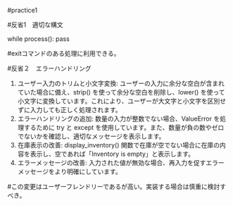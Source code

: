 #practice1

#反省1　適切な構文

while process():
    pass

#exitコマンドのある処理に利用できる。

#反省２　エラーハンドリング

1.	ユーザー入力のトリムと小文字変換:
ユーザーの入力に余分な空白が含まれていた場合に備え、strip() を使って余分な空白を削除し、lower() を使って小文字に変換しています。これにより、ユーザーが大文字と小文字を区別せずに入力しても正しく処理されます。
2.	エラーハンドリングの追加:
数量の入力が整数でない場合、ValueError を処理するために try と except を使用しています。また、数量が負の数やゼロでないかを確認し、適切なメッセージを表示します。
3.	在庫表示の改善:
display_inventory() 関数で在庫が空でない場合に在庫の内容を表示し、空であれば「Inventory is empty」と表示します。
4.	エラーメッセージの改善:
入力された値が無効な場合、再入力を促すエラーメッセージをより明確にしています。

#この変更はユーザーフレンドリーであるが高い。実装する場合は慎重に検討すべき。